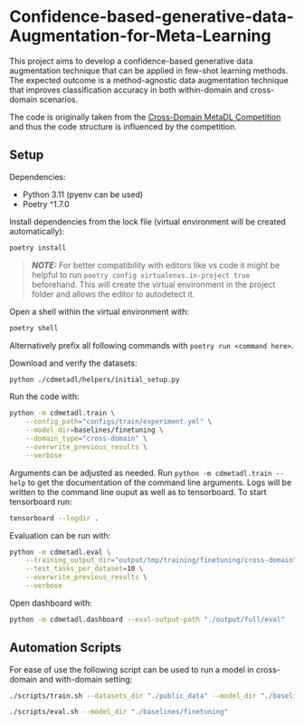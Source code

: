 # Confidence-based-generative-data-Augmentation-for-Meta-Learning 

This project aims to develop a confidence-based generative data augmentation technique that can be applied in few-shot learning methods. 
The expected outcome is a method-agnostic data augmentation technique that improves classification accuracy in both within-domain and cross-domain scenarios. 

The code is originally taken from the [Cross-Domain MetaDL Competition](https://github.com/DustinCarrion/cd-metadl) and thus the code structure is influenced by the competition.

## Setup

Dependencies:
* Python 3.11 (pyenv can be used)
* Poetry ^1.7.0

Install dependencies from the lock file (virtual environment will be created automatically): 

```bash
poetry install 
```

> **_NOTE:_** For better compatibility with editors like vs code it might be helpful to run `poetry config virtualenvs.in-project true` beforehand. This will create the virtual environment in the project folder and allows the editor to autodetect it.

Open a shell within the virtual environment with: 

```bash
poetry shell
```

Alternatively prefix all following commands with `poetry run <command here>`. 


Download and verify the datasets:
```bash
python ./cdmetadl/helpers/initial_setup.py
```

Run the code with:

```bash
python -m cdmetadl.train \
    --config_path="configs/train/experiment.yml" \
    --model_dir=baselines/finetuning \
    --domain_type="cross-domain" \
    --overwrite_previous_results \
    --verbose 
```

Arguments can be adjusted as needed. Run `python -m cdmetadl.train --help` to get the documentation of the command line arguments. Logs will be written to the command line ouput as well as to tensorboard. 
To start tensorboard run: 

```bash
tensorboard --logdir .
```

Evaluation can be run with: 

```bash
python -m cdmetadl.eval \
    --training_output_dir="output/tmp/training/finetuning/cross-domain" \
    --test_tasks_per_dataset=10 \
    --overwrite_previous_results \
    --verbose 
```

Open dashboard with: 

```bash
python -m cdmetadl.dashboard --eval-output-path "./output/full/eval"
```

## Automation Scripts 

For ease of use the following script can be used to run a model in cross-domain and with-domain setting: 

```bash
./scripts/train.sh --datasets_dir "./public_data" --model_dir "./baselines/finetuning"
```

```bash
./scripts/eval.sh --model_dir "./baselines/finetuning"
```